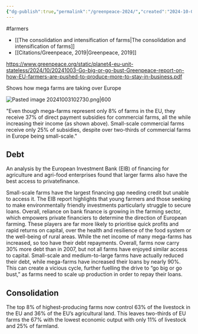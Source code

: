 ```yaml
---
{"dg-publish":true,"permalink":"/greenpeace-2024/","created":"2024-10-03T10:26:50.592+01:00","updated":"2025-09-29T00:15:13.415+01:00"}
---
```


#farmers 

- [[The consolidation and intensification of farms\|The consolidation and intensification of farms]]
- [[Citations/Greenpeace, 2019\|Greenpeace, 2019]]

https://www.greenpeace.org/static/planet4-eu-unit-stateless/2024/10/20241003-Go-big-or-go-bust-Greenpeace-report-on-how-EU-farmers-are-pushed-to-produce-more-to-stay-in-business.pdf

Shows how mega farms are taking over Europe

![Pasted image 20241003102730.png|600](/img/user/Pasted%20image%2020241003102730.png)

"Even though mega-farms represent only 8% of farms in the EU, they receive 37% of direct payment subsidies for commercial farms, all the while increasing their income (as shown above). Small-scale commercial farms receive only 25% of subsidies, despite over two-thirds of commercial farms in Europe being small-scale."

## Debt
An analysis
by the European Investment Bank (EIB) of financing
for agriculture and agri-food enterprises found that
larger farms also have the best access to privatefinance. 

Small-scale farms have the
largest financing gap needing credit but unable
to access it. The EIB report highlights that young
farmers and those seeking to make environmentally
friendly investments particularly struggle to secure
loans.
Overall, reliance on bank finance is growing in the
farming sector, which empowers private financiers
to determine the direction of European farming.
These players are far more likely to prioritise quick
profits and rapid returns on capital, over the health
and resilience of the food system or the well-being
of rural areas.
While the net income of many mega-farms has
increased, so too have their debt repayments.
Overall, farms now carry 30% more debt than in
2007, but not all farms have enjoyed similar access to
capital. Small-scale and medium-to-large farms have
actually reduced their debt, while mega-farms have
increased their loans by nearly 90%. This can create
a vicious cycle, further fuelling the drive to “go big
or go bust,” as farms need to scale up production in
order to repay their loans.

## Consolidation
The top 8% of
highest-producing farms now control 63% of the
livestock in the EU and 36% of the EU’s agricultural
land. This leaves two-thirds of EU farms the 67%
with the lowest economic output with only 11% of
livestock and 25% of farmland.